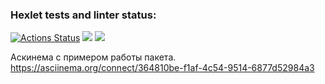 ### Hexlet tests and linter status:
[![Actions Status](https://github.com/pbrackets/php-project-48/workflows/hexlet-check/badge.svg)](https://github.com/pbrackets/php-project-48/actions)
<a href="https://codeclimate.com/github/pbrackets/php-project-48/maintainability"><img src="https://api.codeclimate.com/v1/badges/6505ed37bef55c08fae1/maintainability" /></a>
<a href="https://codeclimate.com/github/pbrackets/php-project-48/test_coverage"><img src="https://api.codeclimate.com/v1/badges/6505ed37bef55c08fae1/test_coverage" /></a>


Аскинема с примером работы пакета.
https://asciinema.org/connect/364810be-f1af-4c54-9514-6877d52984a3



